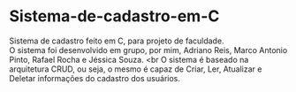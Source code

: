 # Sistema-de-cadastro-em-C <br>
Sistema de cadastro feito em C, para projeto de faculdade. <br>
O sistema foi desenvolvido em grupo, por mim, Adriano Reis, Marco Antonio Pinto, Rafael Rocha e Jéssica Souza. <br
O sistema é baseado na arquitetura CRUD, ou seja, o mesmo é capaz de Criar, Ler, Atualizar e Deletar informações do cadastro dos usuários. <br>
